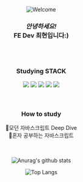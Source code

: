 <div align="center">
  <img src="https://github.com/fnky/fnky/raw/fnky/img/welcome-fire.gif" alt="Welcome" align="center"> <br>
  <i><h3>안녕하세요!</i><br>FE Dev 최현입니다:)</h3> <br><br>
  <h3>Studying STACK</h3>
  <img src="https://img.shields.io/badge/html5-E34F26?style=for-the-badge&logo=html5&logoColor=white"> <img src="https://img.shields.io/badge/css3-1572B6?style=for-the-badge&logo=css3&logoColor=white"> <img src="https://img.shields.io/badge/javascript-F7DF1E?style=for-the-badge&logo=javascript&logoColor=white"> <img src="https://img.shields.io/badge/react-61DAFB?style=for-the-badge&logo=react&logoColor=white"> <img src="https://img.shields.io/badge/figma-F24E1E?style=for-the-badge&logo=figma&logoColor=white"> <br><br><br>

  <h3>How to study</h3>
  <span>📕모던 자바스크립트 Deep Dive</span><br>
  <span>📕혼자 공부하는 자바스크립트</span><br><br><br>

</div> 

<div align="center">
  
  ![Anurag's github stats](https://github-readme-stats.vercel.app/api?username=9alexxxian4&show_icons=true&theme=shadow_red) <br>
</div>

<div align="center">
  
  ![Top Langs](https://github-readme-stats.vercel.app/api/top-langs/?username=9alexxxian4&layout=compact&theme=shadow_red)
</div>
